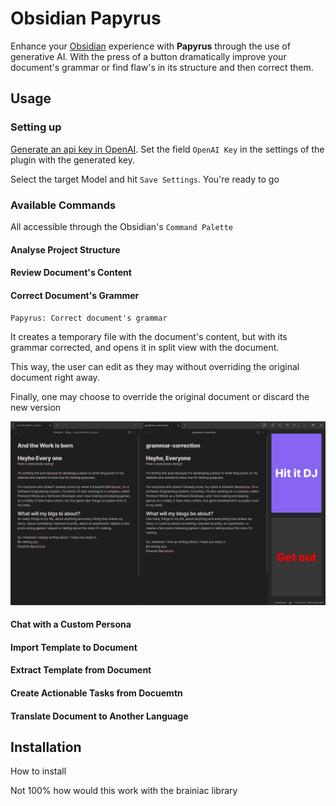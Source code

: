 # Obsidian Papyrus

Enhance your [Obsidian](https://github.com/blacksmithgu/obsidian-dataview?tab=readme-ov-file) experience with **Papyrus** through the use of generative AI. With the press of a button dramatically improve your document's grammar or find flaw's in its structure and then correct them.

## Usage

### Setting up

[Generate an api key in OpenAI](https://platform.openai.com/api-keys). Set the field `OpenAI Key` in the settings of the plugin with the generated key.

Select the target Model and hit `Save Settings`. You're ready to go

### Available Commands

All accessible through the Obsidian's `Command Palette`

#### Analyse Project Structure

#### Review Document's Content

#### Correct Document's Grammer

`Papyrus: Correct document's grammar`

It creates a temporary file with the document's content, but with its grammar corrected, and opens it in split view with the document.

This way, the user can edit as they may without overriding the original document right away.

Finally, one may choose to override the original document or discard the new version

![Correct Grammer Command Example](docs/img/correctgrammar_example.png)

#### Chat with a Custom Persona

#### Import Template to Document

#### Extract Template from Document

#### Create Actionable Tasks from Docuemtn

#### Translate Document to Another Language

## Installation

How to install

Not 100% how would this work with the brainiac library

